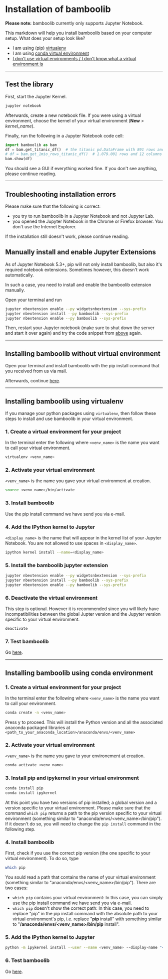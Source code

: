 # Installation of bamboolib

**Please note:** bamboolib currently only supports Jupyter Notebook.

This markdown will help you install bamboolib based on your computer setup. What does your setup look like?

- I am using (pip) [virtualenv](https://github.com/tkrabel/bamboolib/blob/master/Installation.md#installing-bamboolib-using-virtualenv)
- I am using [conda virtual environment](https://github.com/tkrabel/bamboolib/blob/master/Installation.md#installing-bamboolib-using-conda-environment)
- [I don't use virtual environments / I don't know what a virtual environment is](https://github.com/tkrabel/bamboolib/blob/master/Installation.md#installing-bamboolib-without-virtual-environment)

--------

## Test the library

First, start the Jupyter Kernel.

```bash
jupyter notebook
```

Afterwards, create a new notebook file. If you were using a virtual environment, choose the kernel of your virtual environment (**New** > *kernel_name*).

Finally, run the following in a Jupyter Notebook code cell:

```python
import bamboolib as bam
df = bam.get_titanic_df()  # the titanic pd.DataFrame with 891 rows and 12 columns
# df = bam.get_1mio_rows_titanic_df()  # 1.079.001 rows and 12 columns
bam.show(df)
```

You should see a GUI if everything worked fine. If you don't see anything, please continue reading.

--------

## Troubleshooting installation errors

Please make sure that the following is correct:
- you try to run bamboolib in a Jupyter Notebook and not Jupyter Lab.
- you opened the Jupyter Notebook in the Chrome or Firefox browser. You don't use the Internet Explorer.

If the installation still doesn't work, please continue reading.

## Manually install and enable Jupyter Extensions

As of Jupyter Notebook 5.3+, pip will not only install bamboolib, but also it's required notebook extensions. Sometimes however, this doesn't work automatically.

In such a case, you need to install and enable the bamboolib extension manually.

Open your terminal and run
```bash
jupyter nbextension enable --py widgetsnbextension --sys-prefix
jupyter nbextension install --py bamboolib --sys-prefix
jupyter nbextension enable --py bamboolib --sys-prefix
```

Then, restart your Jupyter notebook (make sure to shut down the server and start it over again) and try the code snippet from [above](https://github.com/tkrabel/bamboolib/blob/master/Installation.md#test-the-library) again.

-----------

## Installing bamboolib without virtual environment

Open your terminal and install bamboolib with the pip install command that you received from us via mail.

Afterwards, continue [here](https://github.com/tkrabel/bamboolib/blob/master/Installation.md#test-the-library).

---------

## Installing bamboolib using virtualenv

If you manage your python packages using `virtualenv`, then follow these steps to install and use bamboolib in your virtual environment.

### 1. Create a virtual environment for your project

In the terminal enter the following where `<venv_name>` is the name you want to call your virtual environment.

```bash
virtualenv <venv_name>
```

### 2. Activate your virtual environment

`<venv_name>` is the name you gave your virtual environment at creation.

```bash
source <venv_name>/bin/activate
```

### 3. Install bamboolib

Use the pip install command we have send you via e-mail.

### 4. Add the IPython kernel to Jupyter

`<display_name>` is the name that will appear in the kernel list of your Jupyter Notebook. You are not allowed to use spaces in `<display_name>`.

```bash
ipython kernel install --name=<display_name>
```

### 5. Install the bamboolib jupyter extension

```bash
jupyter nbextension enable --py widgetsnbextension --sys-prefix
jupyter nbextension install --py bamboolib --sys-prefix
jupyter nbextension enable --py bamboolib --sys-prefix
```

### 6. Deactivate the virtual environment

This step is optional. However it is recommended since you will likely have incompatibilities between the global Jupter version and the Jupyter version specific to your virtual environment.

```bash
deactivate
```

### 7. Test bamboolib

Go [here](https://github.com/tkrabel/bamboolib/blob/master/Installation.md#test-the-library).

------------

## Installing bamboolib using conda environment

### 1. Create a virtual environment for your project

In the terminal enter the following where `<venv_name>` is the name you want to call your environment.

```bash
conda create -n <venv_name>
```

Press y to proceed. This will install the Python version and all the associated anaconda packaged libraries at `<path_to_your_anaconda_location>/anaconda/envs/<venv_name>`

### 2. Activate your virtual environment

`<venv_name>` is the name you gave to your environement at creation.

```bash
conda activate <venv_name>
```

### 3. Install pip and ipykernel in your virtual environment

```bash
conda install pip
conda install ipykernel
```

At this point you have two versions of pip installed; a global version and a version specific to your virtual environment. Please make sure that the command `which pip` returns a path to the pip version specific to your virtual environment (something similar to "anaconda/envs/<venv_name>/bin/pip"). If it doesn't do so, you will need to change the `pip install` command in the following step.

### 4. Install bamboolib

First, check if you use the correct pip version (the one specific to your virtual environment). To do so, type

```bash
which pip
```

You sould read a path that contains the name of your virtual environment (something similar to "anaconda/envs/<venv_name>/bin/pip"). There are two cases:

- `which pip` contains your virtual environment: In this case, you can simply use the pip install command we have send you via e-mail.
- `which pip` doesn't show the correct path: In this case, you need to replace "pip" in the pip install command with the absolute path to your virtual environment's pip, i.e. replace "**pip** install" with something similar to "**/anaconda/envs/<venv_name>/bin/pip** install".

### 5. Add the IPython kernel to Jupyter

```bash
python -m ipykernel install --user --name <venv_name> --display-name "<venv_name>"
```

### 6. Test bamboolib

Go [here](https://github.com/tkrabel/bamboolib/blob/master/Installation.md#test-the-library).
